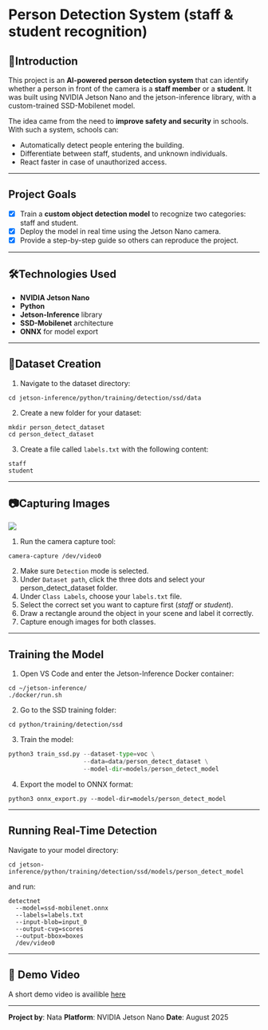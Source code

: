 # Person Detection System (staff & student recognition)
## :pushpin:Introduction 
This project is an **AI-powered person detection system** that can identify whether a person in front of the camera is a **staff member** or a **student**.
It was built using NVIDIA Jetson Nano and the jetson-inference library, with a custom-trained SSD-Mobilenet model.

The idea came from the need to **improve safety and security** in schools.
With such a system, schools can:
* Automatically detect people entering the building.
* Differentiate between staff, students, and unknown individuals.
* React faster in case of unauthorized access.
___
## Project Goals 
- [x] Train a **custom object detection model** to recognize two categories: staff and student.
- [x] Deploy the model in real time using the Jetson Nano camera.
- [x] Provide a step-by-step guide so others can reproduce the project.
___
## 🛠️Technologies Used 
* **NVIDIA Jetson Nano**
* **Python**
* **Jetson-Inference** library
* **SSD-Mobilenet** architecture
* **ONNX** for model export
___
## 📂Dataset Creation
1. Navigate to the dataset directory:
```
cd jetson-inference/python/training/detection/ssd/data
```
2. Create a new folder for your dataset:
```
mkdir person_detect_dataset
cd person_detect_dataset
```
3. Create a file called `labels.txt` with the following content:
```
staff
student
```
___
## :camera:Capturing Images 
![](https://ucarecdn.com/5d667588-9938-4e28-a3dc-142198fe589f/-/format/auto/-/preview/800x800/-/quality/lighter/figure%204.jpg)
1. Run the camera capture tool:
```
camera-capture /dev/video0
```
2. Make sure `Detection` mode is selected.
3. Under `Dataset path`, click the three dots and select your person_detect_dataset folder.
4. Under `Class Labels`, choose your `labels.txt` file.
5. Select the correct set you want to capture first (*staff* or *student*).
6. Draw a rectangle around the object in your scene and label it correctly.
7. Capture enough images for both classes.
___
## Training the Model
1. Open VS Code and enter the Jetson-Inference Docker container:
```
cd ~/jetson-inference/
./docker/run.sh
```
2. Go to the SSD training folder:
```
cd python/training/detection/ssd
```
3. Train the model:
```python
python3 train_ssd.py --dataset-type=voc \
                     --data=data/person_detect_dataset \
                     --model-dir=models/person_detect_model
```
4. Export the model to ONNX format:
```
python3 onnx_export.py --model-dir=models/person_detect_model
```
___
## Running Real-Time Detection 
Navigate to your model directory:
```
cd jetson-inference/python/training/detection/ssd/models/person_detect_model
```
and run:
```
detectnet 
  --model=ssd-mobilenet.onnx 
  --labels=labels.txt 
  --input-blob=input_0 
  --output-cvg=scores 
  --output-bbox=boxes 
  /dev/video0
```
___
## :movie_camera: Demo Video
A short demo video is availible [here](https://youtu.be/LIhLjYiLXT8?feature=shared)
___
**Project by**: Nata
**Platform**: NVIDIA Jetson Nano
**Date**: August 2025
